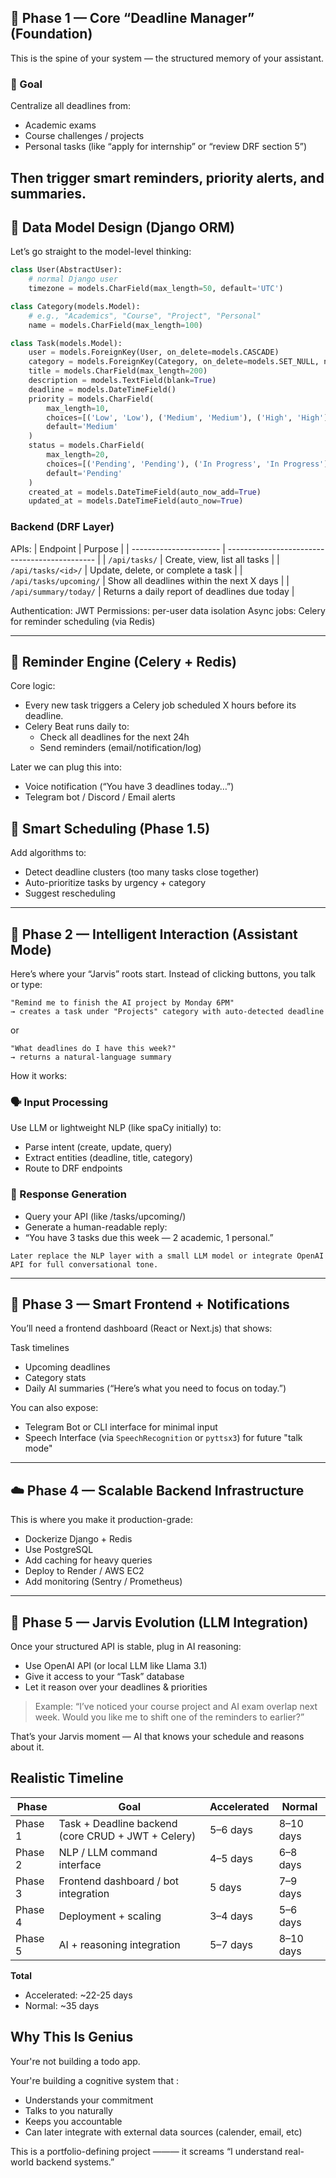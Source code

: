 ## 🧱 Phase 1 — Core “Deadline Manager” (Foundation)

This is the spine of your system — the structured memory of your assistant.

### 🎯 Goal
Centralize all deadlines from:

- Academic exams
- Course challenges / projects
- Personal tasks (like “apply for internship” or “review DRF section 5”)

Then trigger smart reminders, priority alerts, and summaries.
---
## 🧩 Data Model Design (Django ORM)

Let’s go straight to the model-level thinking:
```python
class User(AbstractUser):
    # normal Django user
    timezone = models.CharField(max_length=50, default='UTC')

class Category(models.Model):
    # e.g., "Academics", "Course", "Project", "Personal"
    name = models.CharField(max_length=100)

class Task(models.Model):
    user = models.ForeignKey(User, on_delete=models.CASCADE)
    category = models.ForeignKey(Category, on_delete=models.SET_NULL, null=True, blank=True)
    title = models.CharField(max_length=200)
    description = models.TextField(blank=True)
    deadline = models.DateTimeField()
    priority = models.CharField(
        max_length=10,
        choices=[('Low', 'Low'), ('Medium', 'Medium'), ('High', 'High')],
        default='Medium'
    )
    status = models.CharField(
        max_length=20,
        choices=[('Pending', 'Pending'), ('In Progress', 'In Progress'), ('Completed', 'Completed')],
        default='Pending'
    )
    created_at = models.DateTimeField(auto_now_add=True)
    updated_at = models.DateTimeField(auto_now=True)
```
### Backend (DRF Layer)
APIs:
| Endpoint               | Purpose                                       |
| ---------------------- | --------------------------------------------- |
| `/api/tasks/`          | Create, view, list all tasks                  |
| `/api/tasks/<id>/`     | Update, delete, or complete a task            |
| `/api/tasks/upcoming/` | Show all deadlines within the next X days     |
| `/api/summary/today/`  | Returns a daily report of deadlines due today |

Authentication: JWT
Permissions: per-user data isolation
Async jobs: Celery for reminder scheduling (via Redis)

---

## 🔔 Reminder Engine (Celery + Redis)
Core logic:
* Every new task triggers a Celery job scheduled X hours before its deadline.
* Celery Beat runs daily to:
   - Check all deadlines for the next 24h
   - Send reminders (email/notification/log)

Later we can plug this into:
   - Voice notification (“You have 3 deadlines today…”)
   - Telegram bot / Discord / Email alerts

## 📅 Smart Scheduling (Phase 1.5)
Add algorithms to:
* Detect deadline clusters (too many tasks close together)
* Auto-prioritize tasks by urgency + category
* Suggest rescheduling


---

## 🧠 Phase 2 — Intelligent Interaction (Assistant Mode)

Here’s where your “Jarvis” roots start.
Instead of clicking buttons, you talk or type:
```vbnet
"Remind me to finish the AI project by Monday 6PM"
→ creates a task under "Projects" category with auto-detected deadline
```

or

```pgsql
"What deadlines do I have this week?"
→ returns a natural-language summary
```

How it works:

### 🗣️ Input Processing
Use LLM or lightweight NLP (like spaCy initially) to:

* Parse intent (create, update, query)
* Extract entities (deadline, title, category)
* Route to DRF endpoints

### 🔄 Response Generation
* Query your API (like /tasks/upcoming/)
* Generate a human-readable reply:
* “You have 3 tasks due this week — 2 academic, 1 personal.”

`Later replace the NLP layer with a small LLM model or integrate OpenAI API for full conversational tone.`

---
## 🧱 Phase 3 — Smart Frontend + Notifications
You’ll need a frontend dashboard (React or Next.js) that shows:

Task timelines
* Upcoming deadlines
* Category stats
* Daily AI summaries (“Here’s what you need to focus on today.”)

You can also expose:
* Telegram Bot or CLI interface for minimal input
* Speech Interface (via `SpeechRecognition` or `pyttsx3`) for future "talk mode"

---

## ☁️ Phase 4 — Scalable Backend Infrastructure
This is where you make it production-grade:

* Dockerize Django + Redis
* Use PostgreSQL
* Add caching for heavy queries
* Deploy to Render / AWS EC2
* Add monitoring (Sentry / Prometheus)

--- 

## 🤖 Phase 5 — Jarvis Evolution (LLM Integration)
Once your structured API is stable, plug in AI reasoning:

- Use OpenAI API (or local LLM like Llama 3.1)
- Give it access to your “Task” database
- Let it reason over your deadlines & priorities

> Example:
“I’ve noticed your course project and AI exam overlap next week. Would you like me to shift one of the reminders to earlier?”

That’s your Jarvis moment — AI that knows your schedule and reasons about it.

## Realistic Timeline

| Phase   | Goal                                               | Accelerated | Normal    |
| ------- | -------------------------------------------------- | ----------- | --------- |
| Phase 1 | Task + Deadline backend (core CRUD + JWT + Celery) | 5–6 days    | 8–10 days |
| Phase 2 | NLP / LLM command interface                        | 4–5 days    | 6–8 days  |
| Phase 3 | Frontend dashboard / bot integration               | 5 days      | 7–9 days  |
| Phase 4 | Deployment + scaling                               | 3–4 days    | 5–6 days  |
| Phase 5 | AI + reasoning integration                         | 5–7 days    | 8–10 days |

**Total**
- Accelerated: ~22-25 days
- Normal: ~35 days 

## Why This Is Genius
Your're not building a todo app.

Your're building a cognitive system that :
- Understands your commitment 
- Talks to you naturally
- Keeps you accountable
- Can later integrate with external data sources (calender, email, etc)

This is a portfolio-defining project ——— it screams “I understand real-world backend systems.”
